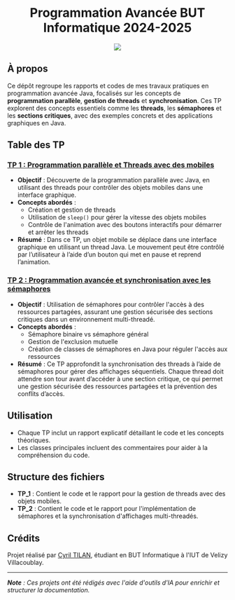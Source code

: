 <div align="center">
  <h1>Programmation Avancée BUT Informatique 2024-2025</h1>
  <a href="https://fr.wikipedia.org/wiki/Java_(langage)"><img src="https://img.shields.io/badge/Java-red?style=for-the-badge&logo=visualstudiocode"/></a>
</div>

## À propos

Ce dépôt regroupe les rapports et codes de mes travaux pratiques en programmation avancée Java, focalisés sur les concepts de **programmation parallèle**, **gestion de threads** et **synchronisation**. Ces TP explorent des concepts essentiels comme les **threads**, les **sémaphores** et les **sections critiques**, avec des exemples concrets et des applications graphiques en Java.

## Table des TP

### [TP 1 : Programmation parallèle et Threads avec des mobiles](./TP_1/RapportTP1.md)
- **Objectif** : Découverte de la programmation parallèle avec Java, en utilisant des threads pour contrôler des objets mobiles dans une interface graphique.
- **Concepts abordés** :
    - Création et gestion de threads
    - Utilisation de `sleep()` pour gérer la vitesse des objets mobiles
    - Contrôle de l'animation avec des boutons interactifs pour démarrer et arrêter les threads
- **Résumé** : Dans ce TP, un objet mobile se déplace dans une interface graphique en utilisant un thread Java. Le mouvement peut être contrôlé par l’utilisateur à l’aide d’un bouton qui met en pause et reprend l’animation.

### [TP 2 : Programmation avancée et synchronisation avec les sémaphores](./TP_2/RapportTP2.md)
- **Objectif** : Utilisation de sémaphores pour contrôler l'accès à des ressources partagées, assurant une gestion sécurisée des sections critiques dans un environnement multi-threadé.
- **Concepts abordés** :
    - Sémaphore binaire vs sémaphore général
    - Gestion de l'exclusion mutuelle
    - Création de classes de sémaphores en Java pour réguler l'accès aux ressources
- **Résumé** : Ce TP approfondit la synchronisation des threads à l’aide de sémaphores pour gérer des affichages séquentiels. Chaque thread doit attendre son tour avant d’accéder à une section critique, ce qui permet une gestion sécurisée des ressources partagées et la prévention des conflits d’accès.

## Utilisation

- Chaque TP inclut un rapport explicatif détaillant le code et les concepts théoriques.
- Les classes principales incluent des commentaires pour aider à la compréhension du code.

## Structure des fichiers

- **TP_1** : Contient le code et le rapport pour la gestion de threads avec des objets mobiles.
- **TP_2** : Contient le code et le rapport pour l'implémentation de sémaphores et la synchronisation d'affichages multi-threadés.

## Crédits

Projet réalisé par [Cyril TILAN](https://github.com/BluenessDev), étudiant en BUT Informatique à l'IUT de Velizy Villacoublay.

---

_**Note** : Ces projets ont été rédigés avec l'aide d'outils d'IA pour enrichir et structurer la documentation._